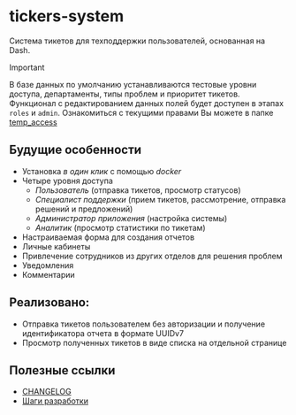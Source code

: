 # tickers-system
Система тикетов для техподдержки пользователей, основанная на Dash.

> [!IMPORTANT]
> В базе данных по умолчанию устанавливаются тестовые уровни доступа, департаменты, типы проблем и приоритет тикетов. 
> Функционал с редактированием данных полей будет доступен в этапах `roles` и `admin`. 
> Ознакомиться с текущими правами Вы можете в папке [temp_access](./temp_access/)

## Будущие особенности
- Установка *в один клик* с помощью *docker*
- Четыре уровня доступа
    - *Пользователь* (отправка тикетов, просмотр статусов)
    - *Специалист поддержки* (прием тикетов, рассмотрение, отправка решений и предложений)
    - *Администратор приложения* (настройка системы)
    - *Аналитик* (просмотр статистики по тикетам)
- Настраиваемая форма для создания отчетов
- Личные кабинеты
- Привлечение сотрудников из других отделов для решения проблем
- Уведомления
- Комментарии

## Реализовано:
- Отправка тикетов пользователем без авторизации и получение идентификатора отчета в формате UUIDv7
- Просмотр полученных тикетов в виде списка на отдельной странице

## Полезные ссылки
- [CHANGELOG](./CHANGELOG.md)
- [Шаги разработки](./DEV_STEPS.md)